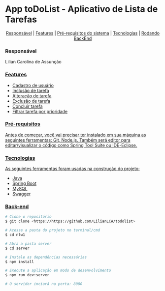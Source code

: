 # App toDoList - Aplicativo de Lista de Tarefas

<p align="center">
  <a href="#autore">Responsável</a> |
  <a href="#features">Features</a> |
  <a href="pre-requisitos">Pré-requisitos do sistema</a> |
  <a href="tecnologias">Tecnologias</a> |
  <a href="servidor">Rodando BackEnd</a>
</p>

### Responsável

<p> Lilian Carolina de Assunção</p>
<a href="https://www.linkedin.com/in/lilian-assuncao/">
  

### Features

- Cadastro de usuário
- Inclusão de tarefa
- Alteração de tarefa
- Exclusão de tarefa
- Concluir tarefa
- Filtrar tarefa por prioridade

### Pré-requisitos

Antes de começar, você vai precisar ter instalado em sua máquina as seguintes ferramentas:
Git, Node.js. Também será editor para editar/visualizar o código como Spring Tool Suite ou IDE-Eclipse.

### Tecnologias

As seguintes ferramentas foram usadas na construção do projeto:

- Java
- Spring Boot
- MySQL
- Swagger

### Back-end 

```bash
# Clone o repositório
$ git clone <https://https://github.com/LilianLCA/todolist>

# Acesse a pasta do projeto no terminal/cmd
$ cd nlw1

# Abra a pasta server
$ cd server

# Instale as dependências necessárias
$ npm install

# Execute a aplicação em modo de desenvolvimento
$ npm run dev:server

# O servidor inciará na porta: 8080
